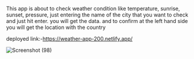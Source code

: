 This app is about to check weather condition like temperature, sunrise, sunset, pressure, just entering the name of the city that you want to check and just hit enter. 
you will get the data. and to confirm at the left hand side you will get the location with the country

deployed link:-<a href="https://weather-app-200.netlify.app/">https://weather-app-200.netlify.app/</a>

![Screenshot (98)](https://user-images.githubusercontent.com/93369701/188297705-0e7b58dc-1497-4174-b522-ca9dc2ab1f85.png)

